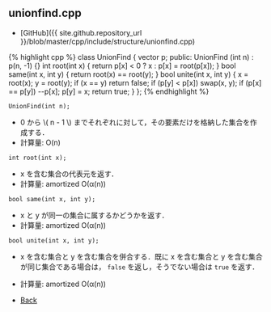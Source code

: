 ## unionfind.cpp

- [GitHub]({{ site.github.repository_url }}/blob/master/cpp/include/structure/unionfind.cpp)

{% highlight cpp %}
class UnionFind {
  vector<int> p;
public:
  UnionFind (int n) : p(n, -1) {}
  int root(int x) {
    return p[x] < 0 ? x : p[x] = root(p[x]);
  }
  bool same(int x, int y) {
    return root(x) == root(y);
  }
  bool unite(int x, int y) {
    x = root(x); y = root(y);
    if (x == y) return false;
    if (p[y] < p[x]) swap(x, y);
    if (p[x] == p[y]) --p[x];
    p[y] = x;
    return true;
  }
};
{% endhighlight %}

```
UnionFind(int n);
```
- 0 から \\( n - 1 \\) までそれぞれに対して，その要素だけを格納した集合を作成する．
- 計算量: O(n)

```
int root(int x);
```
- x を含む集合の代表元を返す．
- 計算量: amortized O(α(n))

```
bool same(int x, int y);
```
- x と y が同一の集合に属するかどうかを返す．
- 計算量: amortized O(α(n))

```
bool unite(int x, int y);
```
- x を含む集合と y を含む集合を併合する．既に x を含む集合と y を含む集合が同じ集合である場合は， `false` を返し，そうでない場合は `true` を返す．
- 計算量: amortized O(α(n))

- [Back](../../..)
